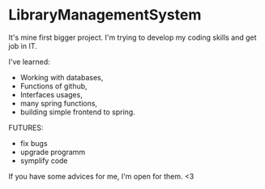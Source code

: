 # LibraryManagementSystem

It's mine first bigger project.
I'm trying to develop my coding skills and get job in IT.

I've learned:
  - Working with databases,
  - Functions of github,
  - Interfaces usages,
  - many spring functions,
  - building simple frontend to spring.
  
FUTURES: 
  - fix bugs
  - upgrade programm
  - symplify code
   
If you have some advices for me, I'm open for them.
<3

